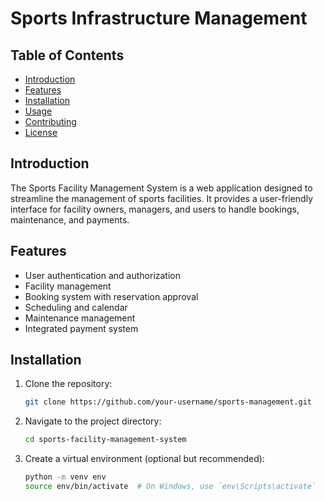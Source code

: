 # Sports Infrastructure Management

## Table of Contents
- [Introduction](#introduction)
- [Features](#features)
- [Installation](#installation)
- [Usage](#usage)
- [Contributing](#contributing)
- [License](#license)

## Introduction
The Sports Facility Management System is a web application designed to streamline the management of sports facilities. It provides a user-friendly interface for facility owners, managers, and users to handle bookings, maintenance, and payments.

## Features
- User authentication and authorization
- Facility management
- Booking system with reservation approval
- Scheduling and calendar
- Maintenance management
- Integrated payment system

## Installation
1. Clone the repository:
   ```bash
   git clone https://github.com/your-username/sports-management.git
2. Navigate to the project directory:
   ```bash
   cd sports-facility-management-system
3. Create a virtual environment (optional but recommended):
   ```bash
   python -m venv env
   source env/bin/activate  # On Windows, use `env\Scripts\activate`
